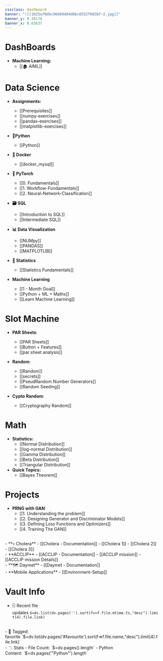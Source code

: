 ```yaml
---
cssclass: dashboard
banner: "![[1025a70dbc96689d04d6bc6552f683bf~2.jpg]]"
banner_y: 0.38178
banner_x: 0.63637
---
```


# DashBoards


- **Machine Learning:**
	- [[🏚️ AIML]]

# Data Science

- **Assignments:**
	- [[Prerequisites]]
	- [[numpy-exercises]]
	- [[pandas-exercises]]
	- [[matplotlib-exercises]]

- **🐍Python**
	- [[Python]]

- **🐋 Docker**
	- [[docker_mysql]]

- **🔦 PyTorch**
	- [[0. Fundamentals]]
	- [[1. Workflow-Fundamentals]]
	- [[2. Neural-Network-Classification]]

- **🗃️ SQL**
	- [[Introduction to SQL]]
	- [[Intermediate SQL]]

- **📊 Data Visualization**
	- [[NUMpy]]
	- [[PANDAS]]
	- [[MATPLOTLIB]]

- **🔢 Statistics**
	- [[Statistics Fundamentals]]

- **Machine Learning**
	- [[1 - Month Goal]]
	- [[Python  + ML + Maths]]
	- [[Learn Machine Learning]]

# Slot Machine

- **PAR Sheets**:
	- [[PAR Sheets]]
	- [[Button + Features]]
	- [[par sheet analysis]]

- **Random**:
	- [[Random]]
	- [[secrets]]
	- [[PseudRandom Number Generators]]
	- [[Random Seeding]]

- **Cypto Random**:
	- [[Cryptography Random]]

# Math

- **Statistics:**
	- [[Normal Distribution]]
	- [[log-normal Distribution]]
	- [[Gamma Distribution]]
	- [[Beta Distribution]]
	- [[Triangular Distribution]]
- **Quick Topics:**
	- [[Bayes Theorem]]

# Projects

- **PRNG with GAN**
	- [[1. Understanding the problem]]
	- [[2. Designing Generator and Discriminator Models]]
	- [[3. Defining Loss Functions and Optimizers]]
	- [[4. Training The GAN]]
<br>
- **💀 Cholera**
	- [[Cholera - Documentation]]
	- [[Cholera 1]]
	- [[Cholera 2]]
	- [[Cholera 3]]
<br>
- **ACCLIP** 
	- [[ACCLIP - Documentation]]
	- [[ACCLIP mission]]
	- [[ACCLIP mission Details]]
<br>
- **🗺️ Daymet**
	- [[Daymet - Documentation]]
<br>
- **Mobile Applications**
	- [[Environment-Setup]]


# Vault Info

- 🗄️ Recent file updates `$=dv.list(dv.pages('').sort(f=>f.file.mtime.ts,"desc").limit(4).file.link)`
<br>
- 🔖 Tagged: favorite `$=dv.list(dv.pages('#favourite').sort(f=>f.file.name,"desc").limit(4).file.link)`
<br>
- 〽️ Stats
    - File Count: `$=dv.pages().length`
    - Python Content: `$=dv.pages('"Python"').length`